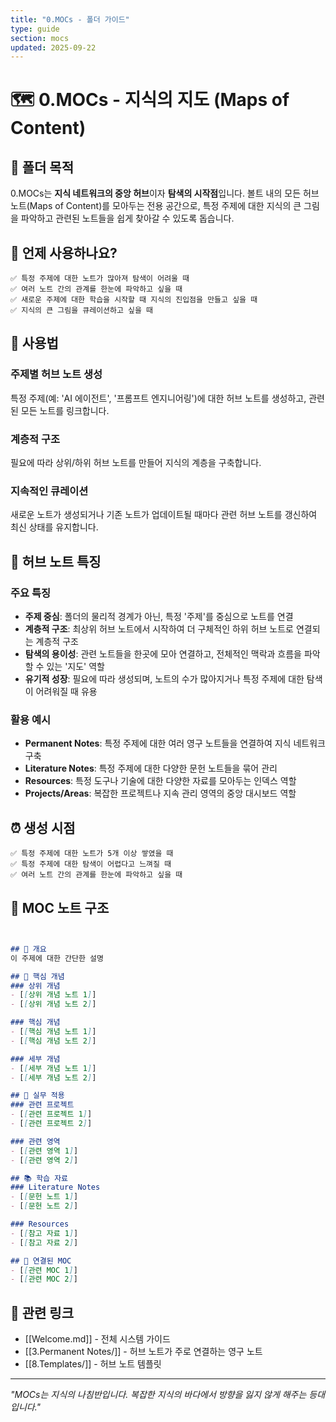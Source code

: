 ```yaml
---
title: "0.MOCs - 폴더 가이드"
type: guide
section: mocs
updated: 2025-09-22
---
```


# 🗺️ 0.MOCs - 지식의 지도 (Maps of Content)

## 📖 폴더 목적

0.MOCs는 **지식 네트워크의 중앙 허브**이자 **탐색의 시작점**입니다. 볼트 내의 모든 허브 노트(Maps of Content)를 모아두는 전용 공간으로, 특정 주제에 대한 지식의 큰 그림을 파악하고 관련된 노트들을 쉽게 찾아갈 수 있도록 돕습니다.

## 🎯 언제 사용하나요?

```
✅ 특정 주제에 대한 노트가 많아져 탐색이 어려울 때
✅ 여러 노트 간의 관계를 한눈에 파악하고 싶을 때
✅ 새로운 주제에 대한 학습을 시작할 때 지식의 진입점을 만들고 싶을 때
✅ 지식의 큰 그림을 큐레이션하고 싶을 때
```

## 📝 사용법

### 주제별 허브 노트 생성
특정 주제(예: 'AI 에이전트', '프롬프트 엔지니어링')에 대한 허브 노트를 생성하고, 관련된 모든 노트를 링크합니다.

### 계층적 구조
필요에 따라 상위/하위 허브 노트를 만들어 지식의 계층을 구축합니다.

### 지속적인 큐레이션
새로운 노트가 생성되거나 기존 노트가 업데이트될 때마다 관련 허브 노트를 갱신하여 최신 상태를 유지합니다.

## 🔧 허브 노트 특징

### 주요 특징
- **주제 중심**: 폴더의 물리적 경계가 아닌, 특정 '주제'를 중심으로 노트를 연결
- **계층적 구조**: 최상위 허브 노트에서 시작하여 더 구체적인 하위 허브 노트로 연결되는 계층적 구조
- **탐색의 용이성**: 관련 노트들을 한곳에 모아 연결하고, 전체적인 맥락과 흐름을 파악할 수 있는 '지도' 역할
- **유기적 성장**: 필요에 따라 생성되며, 노트의 수가 많아지거나 특정 주제에 대한 탐색이 어려워질 때 유용

### 활용 예시
- **Permanent Notes**: 특정 주제에 대한 여러 영구 노트들을 연결하여 지식 네트워크 구축
- **Literature Notes**: 특정 주제에 대한 다양한 문헌 노트들을 묶어 관리
- **Resources**: 특정 도구나 기술에 대한 다양한 자료를 모아두는 인덱스 역할
- **Projects/Areas**: 복잡한 프로젝트나 지속 관리 영역의 중앙 대시보드 역할

## ⏰ 생성 시점

```
✅ 특정 주제에 대한 노트가 5개 이상 쌓였을 때
✅ 특정 주제에 대한 탐색이 어렵다고 느껴질 때
✅ 여러 노트 간의 관계를 한눈에 파악하고 싶을 때
```

## 📝 MOC 노트 구조

```markdown


## 📖 개요
이 주제에 대한 간단한 설명

## 🎯 핵심 개념
### 상위 개념
- [[상위 개념 노트 1]]
- [[상위 개념 노트 2]]

### 핵심 개념
- [[핵심 개념 노트 1]]
- [[핵심 개념 노트 2]]

### 세부 개념
- [[세부 개념 노트 1]]
- [[세부 개념 노트 2]]

## 🚀 실무 적용
### 관련 프로젝트
- [[관련 프로젝트 1]]
- [[관련 프로젝트 2]]

### 관련 영역
- [[관련 영역 1]]
- [[관련 영역 2]]

## 📚 학습 자료
### Literature Notes
- [[문헌 노트 1]]
- [[문헌 노트 2]]

### Resources
- [[참고 자료 1]]
- [[참고 자료 2]]

## 🔗 연결된 MOC
- [[관련 MOC 1]]
- [[관련 MOC 2]]
```

## 🔗 관련 링크

- [[Welcome.md]] - 전체 시스템 가이드
- [[3.Permanent Notes/]] - 허브 노트가 주로 연결하는 영구 노트
- [[8.Templates/]] - 허브 노트 템플릿

---

*"MOCs는 지식의 나침반입니다. 복잡한 지식의 바다에서 방향을 잃지 않게 해주는 등대입니다."*